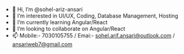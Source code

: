 - 👋 Hi, I’m @sohel-ariz-ansari
- 👀 I’m interested in UI/UX, Coding, Database Management, Hosting
- 🌱 I’m currently learning Angular/React
- 💞️ I’m looking to collaborate on Angular/React
- 📫 Mobile:- 7030105755 / Emai:- sohel.arif.ansari@outlook.com / ansariweb7@gmail.com

<!---
sohel-ariz-ansari/sohel-ariz-ansari is a ✨ special ✨ repository because its `README.md` (this file) appears on your GitHub profile.
You can click the Preview link to take a look at your changes.
--->
